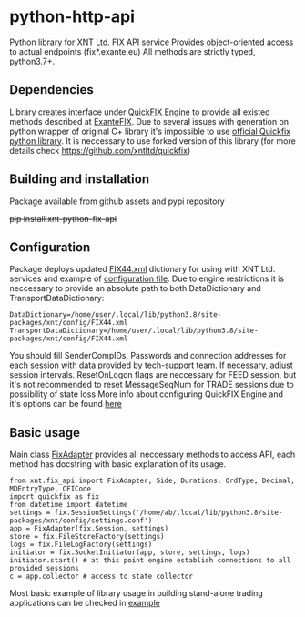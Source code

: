 # python-http-api

Python library for XNT Ltd. FIX API service Provides object-oriented access to actual endpoints (fix*.exante.eu)
All methods are strictly typed, python3.7+.

## Dependencies

Library creates interface under [QuickFIX Engine](http://www.quickfixengine.org/) to provide all existed methods described at [ExanteFIX](https://exante.eu/clientsarea/media/manuals/docs/2020/01/ExanteFIX_1.13.3.pdf).
Due to several issues with generation on python wrapper of original C+ library it's impossible to use [official Quickfix python library](https://pypi.org/project/quickfix/).
It is neccessary to use forked version of this library (for more details check https://github.com/xntltd/quickfix)

## Building and installation

Package available from github assets and pypi repository

~~pip install xnt-python-fix-api~~

## Configuration

Package deploys updated [FIX44.xml](src/xnt/config/FIX44.xml) dictionary for using with XNT Ltd. services and example of [configuration file](src/xnt/config/settings.conf).
Due to engine restrictions it is neccessary to provide an absolute path to both DataDictionary and TransportDataDictionary:

    DataDictionary=/home/user/.local/lib/python3.8/site-packages/xnt/config/FIX44.xml
    TransportDataDictionary=/home/user/.local/lib/python3.8/site-packages/xnt/config/FIX44.xml

You should fill SenderCompIDs, Passwords and connection addresses for each session with data provided by tech-support team. If necessary, adjust session intervals.
ResetOnLogon flags are neccessary for FEED session, but it's not recommended to reset MessageSeqNum for TRADE sessions due to possibility of state loss
More info about configuring QuickFIX Engine and it's options can be found [here](http://www.quickfixengine.org/quickfix/doc/html/)

## Basic usage

Main class [FixAdapter](src/xnt/fix_api.py#L114) provides all neccessary methods to access API, each method has docstring with basic explanation of its usage.

    from xnt.fix_api import FixAdapter, Side, Durations, OrdType, Decimal, MDEntryType, CFICode
    import quickfix as fix 
    from datetime import datetime
    settings = fix.SessionSettings('/home/ab/.local/lib/python3.8/site-packages/xnt/config/settings.conf') 
    app = FixAdapter(fix.Session, settings) 
    store = fix.FileStoreFactory(settings) 
    logs = fix.FileLogFactory(settings) 
    initiator = fix.SocketInitiator(app, store, settings, logs) 
    initiator.start() # at this point engine establish connections to all provided sessions
    c = app.collector # access to state collector

Most basic example of library usage in building stand-alone trading applications can be checked in [example](tests/http_robot.py)
